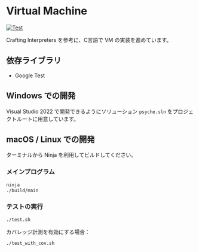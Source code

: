 # Virtual Machine

[![Test](https://github.com/0918nobita/psyche/actions/workflows/test.yml/badge.svg?branch=main)](https://github.com/0918nobita/psyche/actions/workflows/test.yml)

Crafting Interpreters を参考に、C言語で VM の実装を進めています。

## 依存ライブラリ

- Google Test

## Windows での開発

Visual Studio 2022 で開発できるようにソリューション `psyche.sln` をプロジェクトルートに用意しています。

## macOS / Linux での開発

ターミナルから Ninja を利用してビルドしてください。

### メインプログラム

```bash
ninja
./build/main
```

### テストの実行

```bash
./test.sh
```

カバレッジ計測を有効にする場合：

```bash
./test_with_cov.sh
```
